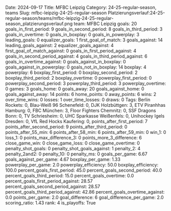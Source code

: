 Date: 2024-09-17
Title: MFBC Leipzig
Category: 24-25-regular-season, teams
Slug: mfbc-leipzig-24-25-regular-season
Platzierungsverlauf:24-25-regular-season/teams/mfbc-leipzig-24-25-regular-season_platzierungsverlauf.png
team: MFBC Leipzig
goals: 20
goals_in_first_period: 9
goals_in_second_period: 8
goals_in_third_period: 3
goals_in_overtime: 0
goals_in_boxplay: 0
goals_in_powerplay: 3
leading_goals: 0
equalizer_goals: 1
first_goal_of_match: 3
goals_against: 14
leading_goals_against: 2
equalizer_goals_against: 4
first_goal_of_match_against: 0
goals_in_first_period_against: 4
goals_in_second_period_against: 4
goals_in_third_period_against: 6
goals_in_overtime_against: 0
goals_against_in_boxplay: 0
goals_against_in_powerplay: 0
goals_not_in_boxplay: 14
boxplay: 4
powerplay: 6
boxplay_first_period: 0
boxplay_second_period: 2
boxplay_third_period: 2
boxplay_overtime: 0
powerplay_first_period: 0
powerplay_second_period: 3
powerplay_third_period: 3
powerplay_overtime: 0
games: 3
goals_home: 0
goals_away: 20
goals_against_home: 0
goals_against_away: 14
points: 6
home_points: 0
away_points: 6
wins: 2
over_time_wins: 0
losses: 1
over_time_losses: 0
draws: 0
Tags:  Berlin Rockets: 0,  Blau-Weiß 96 Schenefeld: 0,  DJK Holzbüttgen: 3,  ETV Piranhhas Hamburg: 0,  FBC München: 3,  Floor Fighters Chemnitz: 0,  SSF Dragons Bonn: 0,  TV Schriesheim: 0,  UHC Sparkasse Weißenfels: 0,  Unihockey Igels Dresden: 0,  VfL Red Hocks Kaufering: 0,
points_after_first_period: 7
points_after_second_period: 9
points_after_third_period: 0
points_after_55_min: 6
points_after_58_min: 6
points_after_59_min: 0
win_1: 0
loss_1: 0
points_max_difference_3: 0
points_more_3_difference: 6
close_game_win: 0
close_game_loss: 0
close_game_overtime: 0
penalty_shot_goals: 0
penalty_shot_goals_against: 1
penalty_2: 4
penalty_2and2: 0
penalty_10: 0
penalty_ms: 0
goals_per_game: 6.67
goals_against_per_game: 4.67
boxplay_per_game: 1.33
powerplay_per_game: 2.0
powerplay_efficiency: 50.0
boxplay_efficiency: 100.0
percent_goals_first_period: 45.0
percent_goals_second_period: 40.0
percent_goals_third_period: 15.0
percent_goals_overtime: 0.0
percent_goals_first_period_against: 28.57
percent_goals_second_period_against: 28.57
percent_goals_third_period_against: 42.86
percent_goals_overtime_against: 0.0
points_per_game: 2.0
goal_difference: 6
goal_difference_per_game: 2.0
scoring_ratio: 1.43
rank: 4
is_playoffs: True
